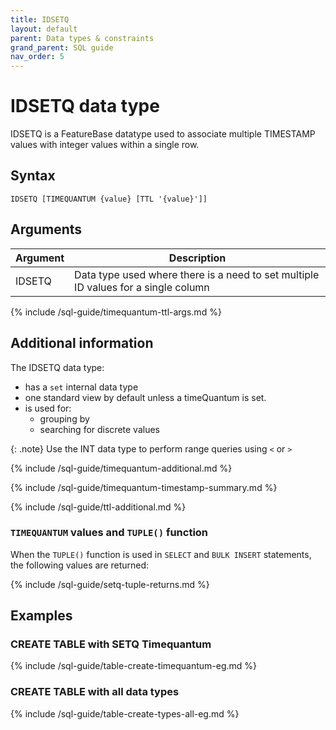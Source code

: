 ```yaml
---
title: IDSETQ
layout: default
parent: Data types & constraints
grand_parent: SQL guide
nav_order: 5
---
```


# IDSETQ data type

IDSETQ is a FeatureBase datatype used to associate multiple TIMESTAMP values with integer values within a single row.

## Syntax

```
IDSETQ [TIMEQUANTUM {value} [TTL '{value}']]
```

## Arguments

| Argument | Description |
|---|---|
| IDSETQ | Data type used where there is a need to set multiple ID values for a single column |
{% include /sql-guide/timequantum-ttl-args.md %}

## Additional information

The IDSETQ data type:
* has a `set` internal data type
* one standard view by default unless a timeQuantum is set.
* is used for:
  * grouping by
  * searching for discrete values

{: .note}
Use the INT data type to perform range queries using `<` or `>`

{% include /sql-guide/timequantum-additional.md %}

{% include /sql-guide/timequantum-timestamp-summary.md %}

{% include /sql-guide/ttl-additional.md %}

### `TIMEQUANTUM` values and `TUPLE()` function

When the `TUPLE()` function is used in `SELECT` and `BULK INSERT` statements, the following values are returned:

{% include /sql-guide/setq-tuple-returns.md %}

## Examples

### CREATE TABLE with SETQ Timequantum

{% include /sql-guide/table-create-timequantum-eg.md %}

### CREATE TABLE with all data types

{% include /sql-guide/table-create-types-all-eg.md %}
